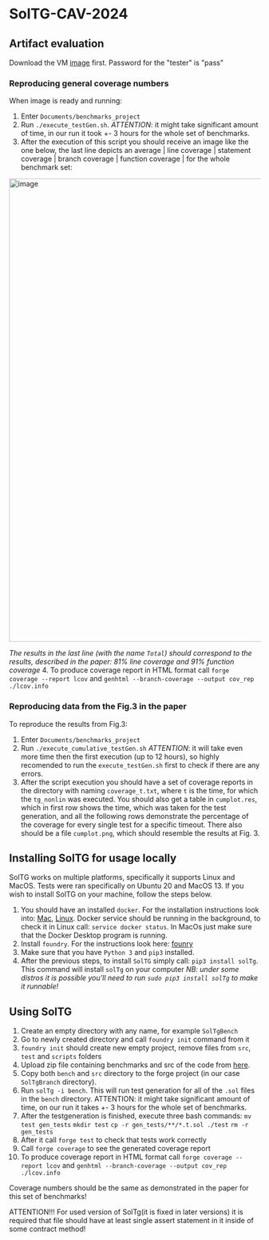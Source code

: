 # SolTG-CAV-2024

## Artifact evaluation


Download the VM [image](https://drive.google.com/file/d/1lJYFp505tUttvF0hOOHRemWAuoJ1-y9c/view?usp=sharing) first. Password for the "tester" is "pass"

### Reproducing general coverage numbers

When image is ready and running:
1. Enter `Documents/benchmarks_project`
2. Run `./execute_testGen.sh`.  *ATTENTION*: it might take significant amount of time, in our run it took +- 3 hours for the whole set of benchmarks.
3. After the execution of this script you should receive an image like the one below, the last line depicts an average | line coverage | statement coverage | branch coverage | function coverage | for the whole benchmark set:
   
  <img width="926" alt="image" src="https://github.com/BritikovKI/SolTG-CAV-2024/assets/31989062/c9d9082f-323d-4a54-b8fc-ad89bde7cded">
  
*The results in the last line (with the name `Total`) should correspond to the results, described in the paper: 81% line coverage and 91% function coverage*
4. To produce coverage report in HTML format call `forge coverage --report lcov` and `genhtml --branch-coverage --output cov_rep ./lcov.info`

### Reproducing data from the Fig.3 in the paper

To reproduce the results from Fig.3:
1. Enter `Documents/benchmarks_project`
2. Run `./execute_cumulative_testGen.sh` *ATTENTION*: it will take even more time then the first execution (up to 12 hours), so highly recomended to run the `execute_testGen.sh` first to check if there are any errors.
3. After the script execution you should have a set of coverage reports in the directory with naming `coverage_t.txt`, where `t` is the time, for which the `tg_nonlin` was executed. You should also get a table in `cumplot.res`, which in first row shows the time, which was taken for the test generation, and all the following rows demonstrate the percentage of the coverage for every single test for a specific timeout. There also should be a file `cumplot.png`, which should resemble the results at Fig. 3.

## Installing SolTG for usage locally

SolTG works on multiple platforms, specifically it supports Linux and MacOS. Tests were ran specifically on Ubuntu 20 and MacOS 13. If you wish to install SolTG on your machine, follow the steps below.

1. You should have an installed `docker`. For the installation instructions look into: [Mac](https://docs.docker.com/desktop/install/mac-install/), [Linux](https://docs.docker.com/desktop/install/linux-install/). Docker service should be running
in the background, to check it in Linux call: ```service docker status```. In MacOs just make sure that the Docker Desktop program is running.
2. Install `foundry`. For the instructions look here: [founry](https://book.getfoundry.sh/getting-started/installation)
3. Make sure that you have `Python 3` and `pip3` installed.
4. After the previous steps, to install `SolTG` simply call: ```pip3 install solTg```. This command will install `solTg` on your computer
*NB: under some distros it is possible you'll need to run ```sudo pip3 install solTg``` to make it runnable!*

## Using SolTG

1. Create an empty directory with any name, for example `SolTgBench`
2. Go to newly created directory and call `foundry init` command from it
3. `foundry init` should create new empty project, remove files from `src`, `test` and `scripts` folders
4. Upload zip file containing benchmarks and src of the code from [here](https://drive.google.com/file/d/1WVtRMnjzNDhd96LZRsLjcNJnXsiDlhtF/view?usp=sharing).
5. Copy both `bench` and `src` directory to the forge project (in our case `SolTgBranch` directory).
6. Run `solTg -i bench`. This will run test generation for all of the `.sol` files in the `bench` directory. ATTENTION: it might take significant amount of time, on our run it takes +- 3 hours for the whole set of benchmarks.
7. After the testgeneration is finished, execute three bash commands:
   ```mv test gen_tests```
   ```mkdir test```
   ```cp -r gen_tests/**/*.t.sol ./test```
   ```rm -r gen_tests```
9. After it call  `forge test` to check that tests work correctly
10. Call  `forge coverage` to see the generated coverage report
11. To produce coverage report in HTML format call `forge coverage --report lcov` and `genhtml --branch-coverage --output cov_rep ./lcov.info`

Coverage numbers should be the same as demonstrated in the paper for this set of benchmarks!

ATTENTION!!! For used version of SolTg(it is fixed in later versions) it is required that file should have at least single assert statement in it inside of some contract method!

